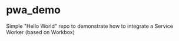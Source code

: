 # pwa_demo
Simple "Hello World" repo to demonstrate how to integrate a Service Worker (based on Workbox)

